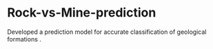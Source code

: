 # Rock-vs-Mine-prediction
Developed a prediction model for accurate classification of geological formations .
